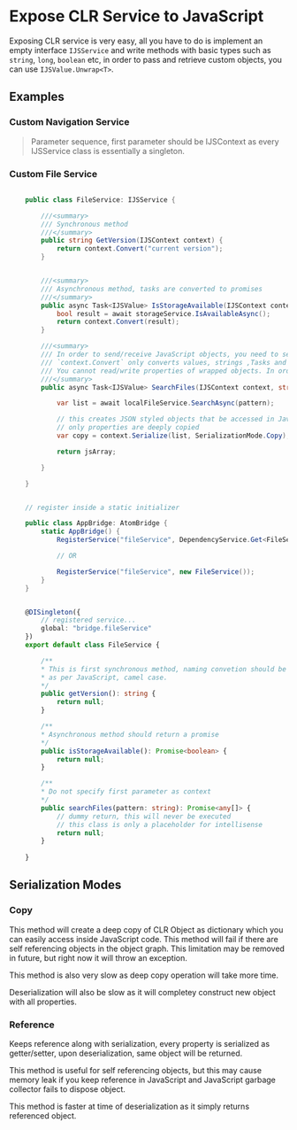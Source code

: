 # Expose CLR Service to JavaScript

Exposing CLR service is very easy, all you have to do is implement an empty interface `IJSService` and write methods with basic types such as `string`, `long`, `boolean` etc, in order to pass and retrieve custom objects, you can use `IJSValue.Unwrap<T>`.

## Examples

### Custom Navigation Service

> Parameter sequence, first parameter should be IJSContext as every IJSService class is essentially a singleton.

### Custom File Service

```c#

    public class FileService: IJSService {

        ///<summary>
        /// Synchronous method
        ///</summary>
        public string GetVersion(IJSContext context) {
            return context.Convert("current version");
        }


        ///<summary>
        /// Asynchronous method, tasks are converted to promises
        ///</summary>
        public async Task<IJSValue> IsStorageAvailable(IJSContext context) {
            bool result = await storageService.IsAvailableAsync();
            return context.Convert(result);
        }

        ///<summary>
        /// In order to send/receive JavaScript objects, you need to serialize Custom Objects.
        /// `context.Convert` only converts values, strings ,Tasks and wraps the object. 
        /// You cannot read/write properties of wrapped objects. In order to do that, you need to serialize object.
        ///</summary>
        public async Task<IJSValue> SearchFiles(IJSContext context, string pattern) {

            var list = await localFileService.SearchAsync(pattern);

            // this creates JSON styled objects that be accessed in JavaScript, note
            // only properties are deeply copied
            var copy = context.Serialize(list, SerializationMode.Copy);

            return jsArray;

        }

    }


    // register inside a static initializer

    public class AppBridge: AtomBridge {
        static AppBridge() {
            RegisterService("fileService", DependencyService.Get<FileService>());

            // OR 

            RegisterService("fileService", new FileService());
        }
    }

```

```typescript

    @DISingleton({
        // registered service...
        global: "bridge.fileService"
    })
    export default class FileService {

        /**
        * This is first synchronous method, naming convetion should be
        * as per JavaScript, camel case.
        */
        public getVersion(): string {
            return null;
        }

        /**
        * Asynchronous method should return a promise
        */
        public isStorageAvailable(): Promise<boolean> {
            return null;
        }

        /**
        * Do not specify first parameter as context
        */
        public searchFiles(pattern: string): Promise<any[]> {
            // dummy return, this will never be executed
            // this class is only a placeholder for intellisense
            return null;
        }
        
    }

```

## Serialization Modes

### Copy

This method will create a deep copy of CLR Object as dictionary which you can easily access inside JavaScript code. This method will fail if there are self referencing objects in the object graph. This limitation may be removed in future, but right now it will throw an exception.

This method is also very slow as deep copy operation will take more time.

Deserialization will also be slow as it will completey construct new object with all properties.

### Reference
Keeps reference along with serialization, every property is serialized as getter/setter, upon deserialization, same object will be returned.

This method is useful for self referencing objects, but this may cause memory leak if you keep reference in JavaScript and JavaScript garbage collector fails to dispose object.

This method is faster at time of deserialization as it simply returns referenced object.